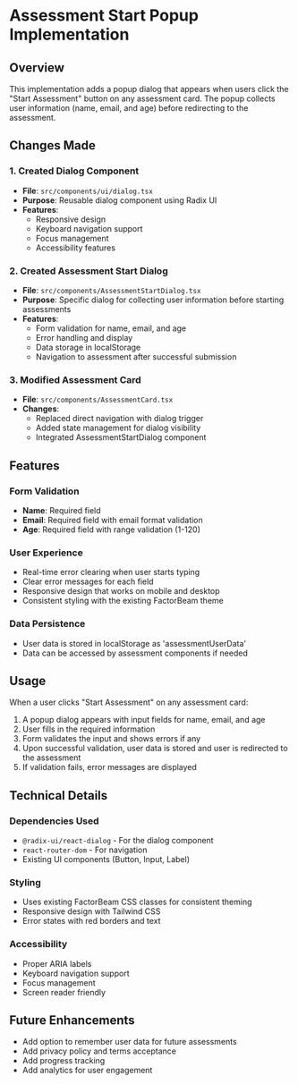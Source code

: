 # Assessment Start Popup Implementation

## Overview
This implementation adds a popup dialog that appears when users click the "Start Assessment" button on any assessment card. The popup collects user information (name, email, and age) before redirecting to the assessment.

## Changes Made

### 1. Created Dialog Component
- **File**: `src/components/ui/dialog.tsx`
- **Purpose**: Reusable dialog component using Radix UI
- **Features**: 
  - Responsive design
  - Keyboard navigation support
  - Focus management
  - Accessibility features

### 2. Created Assessment Start Dialog
- **File**: `src/components/AssessmentStartDialog.tsx`
- **Purpose**: Specific dialog for collecting user information before starting assessments
- **Features**:
  - Form validation for name, email, and age
  - Error handling and display
  - Data storage in localStorage
  - Navigation to assessment after successful submission

### 3. Modified Assessment Card
- **File**: `src/components/AssessmentCard.tsx`
- **Changes**:
  - Replaced direct navigation with dialog trigger
  - Added state management for dialog visibility
  - Integrated AssessmentStartDialog component

## Features

### Form Validation
- **Name**: Required field
- **Email**: Required field with email format validation
- **Age**: Required field with range validation (1-120)

### User Experience
- Real-time error clearing when user starts typing
- Clear error messages for each field
- Responsive design that works on mobile and desktop
- Consistent styling with the existing FactorBeam theme

### Data Persistence
- User data is stored in localStorage as 'assessmentUserData'
- Data can be accessed by assessment components if needed

## Usage

When a user clicks "Start Assessment" on any assessment card:

1. A popup dialog appears with input fields for name, email, and age
2. User fills in the required information
3. Form validates the input and shows errors if any
4. Upon successful validation, user data is stored and user is redirected to the assessment
5. If validation fails, error messages are displayed

## Technical Details

### Dependencies Used
- `@radix-ui/react-dialog` - For the dialog component
- `react-router-dom` - For navigation
- Existing UI components (Button, Input, Label)

### Styling
- Uses existing FactorBeam CSS classes for consistent theming
- Responsive design with Tailwind CSS
- Error states with red borders and text

### Accessibility
- Proper ARIA labels
- Keyboard navigation support
- Focus management
- Screen reader friendly

## Future Enhancements
- Add option to remember user data for future assessments
- Add privacy policy and terms acceptance
- Add progress tracking
- Add analytics for user engagement
